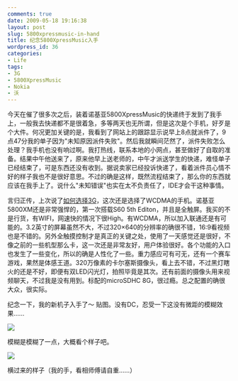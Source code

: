 ```yaml
---
comments: true
date: 2009-05-18 19:16:38
layout: post
slug: 5800xpressmusic-in-hand
title: 纪念5800XpressMusic入手
wordpress_id: 36
categories:
- Life
tags:
- 3G
- 5800XpressMusic
- Nokia
- 沃
---
```


今天在催了很多次之后，装着诺基亚5800XpressMusic的快递终于发到了我手上，一般我去快递都不是很着急，多等两天也无所谓，但是这次是个手机，好歹是个大件。何况更加关键的是，我看到了网站上的跟踪显示说早上8点就派件了，9点47分我的单子因为"未知原因派件失败"。然后我就瞬间茫然了，派件失败怎么处理？我手机也没有响过啊。我打热线，联系本地的小网点，甚至做好了自取的准备。结果中午他送来了，原来他早上送老师的，中午才派送学生的快递，难怪单子已经结束了，可是东西还没有收到。据说卖家已经投诉快递了，看着派件员心情不好的样子我也不是很好意思。不过的确是这样，既然流程结束了，那么你的东西就应该在我手上了。说什么"未知错误"也实在太不负责任了，IDE才会干这种事情。




言归正传，上次说了[如何选择3G](http://arthraim.cn/post/2009/05/27.html)，这次还是选择了WCDMA的手机。诺基亚5800XM还是非常强悍的，第一次搭载S60 5th Editon，并且是全触屏。我买的不是行货，有WIFI，网速快的情况下很High。有WCDMA，所以加入联通还是有可能的。3.2英寸的屏幕虽然不大，不过320×640的分辨率的确很不错，16:9看视频也是不错的。另外全触摸控制才是真正的关键之处，使用了一天感觉还是很好，不像之前的一些机型那么卡，这一次还是非常友好，用户体验很好。各个功能的入口也发生了一些变化，所以的确是人性化了一些。重力感应可有可无，还有一个赛车游戏，果然是体感王道。320万像素的卡尔塞斯摄像头，看上去不错，不过黑灯瞎火的还是不好，即便有双LED闪光灯，拍照毕竟是其次。还有前面的摄像头用来视频聊天，不过我是没有用到。标配的microSDHC 8G，很过瘾。总之配置的确很大众，很实际。




纪念一下，我的新机子入手了～ 贴图。没有DC，忍受一下这没有微距的模糊效果……




![](/upload/Nokia5800XM-1.jpg)




模糊是模糊了一点，大概看个样子吧。




![](/upload/Nokia5800XM-2.jpg)




横过来的样子（我的手，看相师傅请自重……）



